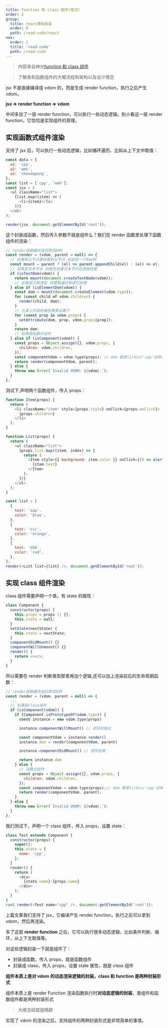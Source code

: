 ```yaml
---
title: function 和 class 组件(笔记)
order: 2
group:
  title: react源码阅读
  order: 0
  path: /read-code/react
nav:
  order: 1
  title: 'read-code'
  path: /read-code
---
```


> 内容来自神光[function 和 class 组件](https://mp.weixin.qq.com/s/T6SvUYdkf1nAaxoYO4wcgg)

> 了解类和函数组件的大概流程和架构以及设计理念

jsx 不是直接编译成 vdom 的，而是生成 render function，执行之后产生 vdom。

**jsx => render function => vdom**

中间多加了一层 render function，可以执行一些动态逻辑。别小看这一层 render function，它恰恰是实现组件的原理。

## 实现函数式组件渲染

支持了 jsx 后，可以执行一些动态逻辑，比如循环遍历、比如从上下文中取值：

```js
const data = {
  a1: 'cpp',
  a2: 'wmh',
  a3: 'chendapeng',
};
const list = ['cpp', 'wmh'];
const jsx = (
  <ul className="list">
    {list.map((item) => (
      <li>{item}</li>
    ))}
  </ul>
);

render(jsx, document.getElementById('root'));
```

这个封装成函数，然后传入参数不就是组件么？我们在 render 函数里处理下函数组件的渲染：

```js
// render函数最终返回真实DOM
const render = (vdom, parent = null) => {
  // 如果有父节点要挂载到父节点 组装成一个dom树
  const mount = parent ? (el) => parent.appendChild(el) : (el) => el;
  // 如果是文本节点 则是先创建文本节点在直接挂载
  if (isTextDom(vdom)) {
    return mount(document.createTextNode(vdom));
    // 如果是元素类型 则需要遍历和递归处理
  } else if (isElementDom(vdom)) {
    const dom = mount(document.createElement(vdom.type));
    for (const child of vdom.children) {
      render(child, dom);
    }
    // 元素上的各种属性需要设置下
    for (const prop in vdom.props) {
      setAttribute(dom, prop, vdom.props[prop]);
    }
    return dom;
    // 如果是函数式组件
  } else if (isComponent(vdom)) {
    const props = Object.assign({}, vdom.props, {
      children: vdom.children,
    });
    const componentVdom = vdom.type(props); // dom 都是li/div/'cpp'这种，类函数不一样
    return render(componentVdom, parent);
  } else {
    throw new Error(`Invalid VDOM: ${vdom}.`);
  }
};
```

测试下,声明两个函数组件，传入 props：

```js
function Item(props) {
  return (
    <li className="item" style={props.style} onClick={props.onClick}>
      {props.children}
    </li>
  );
}

function List(props) {
  return (
    <ul className="list">
      {props.list.map((item, index) => {
        return (
          <Item style={{ background: item.color }} onClick={() => alert(item.text)}>
            {item.text}
          </Item>
        );
      })}
    </ul>
  );
}

const list = [
  {
    text: 'aaa',
    color: 'blue',
  },
  {
    text: 'ccc',
    color: 'orange',
  },
  {
    text: 'ddd',
    color: 'red',
  },
];
render(<List list={list} />, document.getElementById('root'));
```

## 实现 class 组件渲染

class 组件需要声明一个类，有 state 的属性：

```js
class Component {
  constructor(props) {
    this.props = props || {};
    this.state = null;
  }
  setState(nextState) {
    this.state = nextState;
  }
  componentDidMount() {}
  componentWillUnmount() {}
  render() {
    return <></>;
  }
}
```

所以需要在 render 判断类型那里再加个逻辑,还可以加上渲染前后的生命周期函数：

```js
// render函数最终返回真实DOM
const render = (vdom, parent = null) => {
  ...
  // 如果是class组件
  if (isComponent(vdom)) {
    if (Component.isPrototypeOf(vdom.type)) {
      const instance = new vdom.type(props)

      instance.componentWillMount() // 即将初始化

      const componentVdom = instance.render()
      instance.dom = render(componentVdom, parent)

      instance.componentDidMount() // 组件挂载

      return instance.dom
    } else {
      // 函数式组件
      const props = Object.assign({}, vdom.props, {
        children: vdom.children,
      });
      const componentVdom = vdom.type(props);// dom 都是li/div/'cpp'这种，类函数不一样
      return render(componentVdom, parent);
    }
  } else {
    throw new Error(`Invalid VDOM: ${vdom}.`);
  }
};
```

我们测试下，声明一个 class 组件，传入 props，设置 state：

```js
class Test extends Component {
  constructor(props) {
    super();
    this.state = {
      name: 'cpp',
    };
  }
  render() {
    return (
      <div>
        {state.name}:{props.name}
      </div>
    );
  }
}
root.render(<Test name="cpp" />, document.getElementById('root'));
```

上篇文章我们支持了 jsx，它编译产生 render function，执行之后可以拿到 vdom，然后再渲染。

多了这层 **render function** 之后，它可以执行很多动态逻辑，比如条件判断、循环，从上下文取值等。

对这些逻辑封装一下就是组件了：

- 封装成函数，传入 props，就是函数组件
- 封装成 class，传入 props，设置 state 属性，就是 class 组件

**组件本质上是对 vdom 的动态渲染逻辑的封装，class 和 function 是两种封装形式**

组件本质上是 render Function 渲染函数执行时**对动态逻辑的封装**，类组件和函数组件都是两种封装形式

> 大佬总结就是精辟

实现了 vdom 的渲染之后，支持组件的两种封装形式是非常简单的事情。
